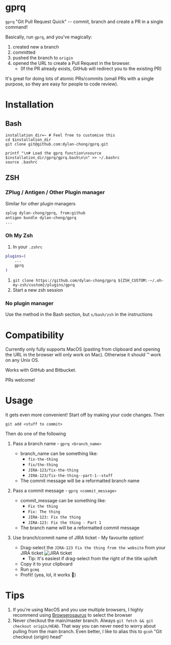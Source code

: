# gprq

`gprq` "Git Pull Request Quick" -- commit, branch and create a PR in a single command!

Basically, run `gprq`, and you've magically:

1. created new a branch
1. committed
1. pushed the branch to `origin`
1. opened the URL to create a Pull Request in the browser.
    - (If the PR already exists, GitHub will redirect you to the existing PR)

It's great for doing lots of atomic PRs/commits (small PRs with a single
purpose, so they are easy for people to code review).

# Installation

## Bash

```
installation_dir=~ # Feel free to customise this
cd $installation_dir
git clone git@github.com:dylan-chong/gprq.git

printf "\n# Load the gprq function\nsource $installation_dir/gprq/gprq.bash\n\n" >> ~/.bashrc
source .bashrc
```

## ZSH

### ZPlug / Antigen / Other Plugin manager

Similar for other plugin managers

```zsh
zplug dylan-chong/gprq, from:github
antigen bundle dylan-chong/gprq
...
```

### Oh My Zsh

1. In your `.zshrc`
```zsh
plugins=(
    ...
    gprq
)
```
1. `git clone https://github.com/dylan-chong/gprq ${ZSH_CUSTOM:-~/.oh-my-zsh/custom}/plugins/gprq`
1. Start a new zsh session

### No plugin manager

Use the method in the Bash section, but `s/bash/zsh` in the instructions

# Compatibility

Currently only fully supports MacOS (pasting from clipboard and opening the URL
in the browser will only work on Mac). Otherwise it should :tm: work on any
Unix OS.

Works with GitHub and Bitbucket.

PRs welcome!

# Usage

It gets even more convenient!
Start off by making your code changes.
Then

```
git add <stuff to commit>
```

Then do one of the following

1. Pass a branch name - `gprq <branch_name>`
    - branch_name can be something like:
        - `fix-the-thing`
        - `fix/the-thing`
        - `JIRA-123/fix-the-thing`
        - `JIRA-123/fix-the-thing--part-1--stuff`
    - The commit message will be a reformatted branch name

1. Pass a commit message - `gprq <commit_message>`
    - commit_message can be something like:
        - `Fix the thing`
        - `Fix: The thing`
        - `JIRA-123: Fix the thing`
        - `JIRA-123: Fix the thing - Part 1`
    - The branch name will be a reformatted commit message

1. Use branch/commit name of JIRA ticket - My favourite option!
    - Drag-select the `JIRA-123 Fix the thing from the
   website` from your JIRA ticket ![JIRA ticket](./docs/jira_screenshot.png)
        - Tip: It's easiest if drag-select from the right of the title up/left
    - Copy it to your clipboard
    - Run `gcmq`
    - Profit! (yea, lol, it works :shrug:)

# Tips

1. If you're using MacOS and you use multiple browsers, I highly recommend
   using [Browserosaurus](https://browserosaurus.com/) to select the browser
1. Never checkout the main/master branch. Always `git fetch && git checkout origin/HEAD`.
   That way you can never need to worry about pulling from the main branch.
   Even better, I like to alias this to `gcoh` "Git checkout (origin) head"
